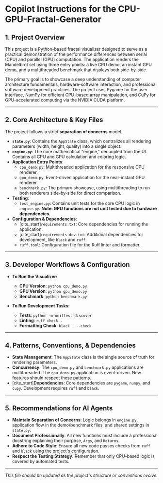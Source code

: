 # Copilot Instructions for the CPU-GPU-Fractal-Generator

## 1. Project Overview
This project is a Python-based fractal visualizer designed to serve as a practical demonstration of the performance differences between serial (CPU) and parallel (GPU) computation. The application renders the Mandelbrot set using three entry points: a live CPU demo, an instant GPU demo, and a multithreaded benchmark that displays both side-by-side.

The primary goal is to showcase a deep understanding of computer architecture fundamentals, hardware-software interaction, and professional software development practices. The project uses Pygame for the user interface, NumPy for efficient CPU-based array manipulation, and CuPy for GPU-accelerated computing via the NVIDIA CUDA platform.

---

## 2. Core Architecture & Key Files
The project follows a strict **separation of concerns** model.

* **`state.py`**: Contains the `AppState` class, which centralizes all rendering parameters (width, height, quality) into a single object.
* **`engine.py`**: The core mathematical "engine," decoupled from the UI. Contains all CPU and GPU calculation and coloring logic.
* **Application Entry Points**:
    * `cpu_demo.py`: Multithreaded application for the responsive CPU renderer.
    * `gpu_demo.py`: Event-driven application for the near-instant GPU renderer.
    * `benchmark.py`: The primary showcase, using multithreading to run both renderers side-by-side for direct comparison.
* **Testing**:
    * `test_engine.py`: Contains unit tests for the core CPU logic in `engine.py`. **Note: GPU functions are not unit tested due to hardware dependencies.**
* **Configuration & Dependencies**:
    * [cite_start]`requirements.txt`: Core dependencies for running the application.
    * [cite_start]`requirements-dev.txt`: Additional dependencies for development, like `black` and `ruff`.
    * `ruff.toml`: Configuration file for the Ruff linter and formatter.

---

## 3. Developer Workflows & Configuration

* **To Run the Visualizer:**
    * **CPU Version**: `python cpu_demo.py`
    * **GPU Version**: `python gpu_demo.py`
    * **Benchmark**: `python benchmark.py`

* **To Run Development Tasks:**
    * **Tests**: `python -m unittest discover`
    * **Linting**: `ruff check .`
    * **Formatting Check**: `black . --check`

---

## 4. Patterns, Conventions, & Dependencies

* **State Management**: The `AppState` class is the single source of truth for rendering parameters.
* **Concurrency**: The `cpu_demo.py` and `benchmark.py` applications are multithreaded. The `gpu_demo.py` application is event-driven. New features should respect these patterns.
* [cite_start]**Dependencies**: Core dependencies are `pygame`, `numpy`, and `cupy`. Development requires `ruff` and `black`.

---

## 5. Recommendations for AI Agents

* **Maintain Separation of Concerns**: Logic belongs in `engine.py`, application flow in the demo/benchmark files, and shared settings in `state.py`.
* **Document Professionally**: All new functions must include a professional docstring explaining their purpose, `Args`, and `Returns`.
* **Adhere to Code Style**: Ensure all new code passes checks from `ruff` and `black` using the project's configuration.
* **Respect the Testing Strategy**: Remember that only CPU-based logic is covered by automated tests.
---
*This file should be updated as the project's structure or conventions evolve.*